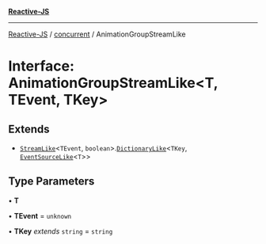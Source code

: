[**Reactive-JS**](../../README.md)

***

[Reactive-JS](../../README.md) / [concurrent](../README.md) / AnimationGroupStreamLike

# Interface: AnimationGroupStreamLike\<T, TEvent, TKey\>

## Extends

- [`StreamLike`](StreamLike.md)\<`TEvent`, `boolean`\>.[`DictionaryLike`](../../collections/interfaces/DictionaryLike.md)\<`TKey`, [`EventSourceLike`](../../events/interfaces/EventSourceLike.md)\<`T`\>\>

## Type Parameters

• **T**

• **TEvent** = `unknown`

• **TKey** *extends* `string` = `string`
